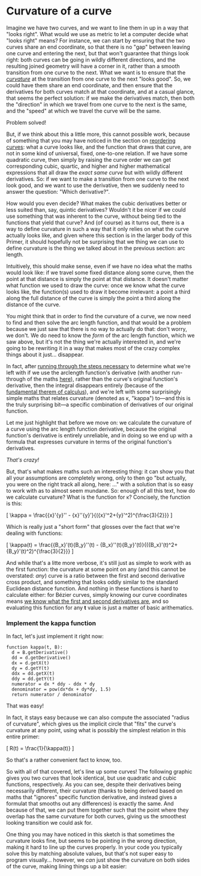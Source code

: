# Curvature of a curve

Imagine we have two curves, and we want to line them in up in a way that "looks right". What would we use as metric to let a computer decide what "looks right" means? For instance, we can start by ensuring that the two curves share an end coordinate, so that there is no "gap" between leaving one curve and entering the next, but that won't guarantee that things look right: both curves can be going in wildly different directions, and the resulting joined geometry will have a corner in it, rather than a smooth transition from one curve to the next. What we want is to ensure that the [_curvature_](https://en.wikipedia.org/wiki/Curvature) at the transition from one curve to the next "looks good". So, we could have them share an end coordinate, and then ensure that the derivatives for both curves match at that coordinate, and at a casual glance, that seems the perfect solution: if we make the derivatives match, then both the "direction" in which we travel from one curve to the next is the same, and the "speed" at which we travel the curve will be the same.

Problem solved!

But, if we think about this a little more, this cannot possible work, because of something that you may have noticed in the section on [reordering curves](#reordering): what a curve looks like, and the function that draws that curve, are not in some kind of universal, fixed, one-to-one relation. If we have some quadratic curve, then simply by raising the curve order we can get corresponding cubic, quartic, and higher and higher mathematical expressions that all draw the _exact same curve_ but with wildly different derivatives. So: if we want to make a transition from one curve to the next look good, and we want to use the derivative, then we suddenly need to answer the question: "Which derivative?".

How would you even decide? What makes the cubic derivatives better or less suited than, say, quintic derivatives? Wouldn't it be nicer if we could use something that was inherent to the curve, without being tied to the functions that yield that curve? And (of course) as it turns out, there is a way to define curvature in such a way that it only relies on what the curve actually looks like, and given where this section is in the larger body of this Primer, it should hopefully not be surprising that we thing we can use to define curvature is the thing we talked about in the previous section: arc length.

Intuitively, this should make sense, even if we have no idea what the maths would look like: if we travel some fixed distance along some curve, then the point at that distance is simply the point at that distance. It doesn't matter what function we used to draw the curve: once we know what the curve looks like, the function(s) used to draw it become irrelevant: a point a third along the full distance of the curve is simply the point a third along the distance of the curve.

You might think that in order to find the curvature of a curve, we now need to find and then solve the arc length function, and that would be a problem because we just saw that there is no way to actually do that: don't worry, we don't. We do need to know the _form_ of the arc length function, which we saw above, but it's not the thing we're actually interested in, and we're going to be rewriting it in a way that makes most of the crazy complex things about it just... disappear.

In fact, after [running through the steps necessary](http://mathworld.wolfram.com/Curvature.html) to determine what we're left with if we use the arclength function's derivative (with another run-through of the maths [here](https://math.stackexchange.com/a/275324/71940)), rather than the curve's original function's derivative, then the integral disappears entirely (because of the [fundamental therem of calculus](https://en.wikipedia.org/wiki/Fundamental_theorem_of_calculus)), and we're left with some surprisingly simple maths that relates curvature (denoted as κ, "kappa") to—and this is the truly surprising bit—a specific combination of derivatives of our original function.

Let me just highlight that before we move on: we calculate the curvature of a curve using the arc length function derivative, because the original function's derivative is entirely unreliable, and in doing so we end up with a formula that expresses curvature in terms of the original function's derivatives.

*That's crazy!*

But, that's what makes maths such an interesting thing: it can show you that all your assumptions are completely wrong, only to then go "but actually, you were on the right track all along, here: ..." with a solution that is so easy to work with as to almost seem mundane. So: enough of all this text, how do we calculate curvature? What is the function for κ? Concisely, the function is this:

\[
  \kappa = \frac{{x}'{y}'' - {x}''{y}'}{({x}'^2+{y}'^2)^{\frac{3}{2}}}
\]

Which is really just a "short form" that glosses over the fact that we're dealing with functions:

\[
  \kappa(t) = \frac{{B_x}'(t){B_y}''(t) - {B_x}''(t){B_y}'(t)}{({B_x}'(t)^2+{B_y}'(t)^2)^{\frac{3}{2}}}
\]

And while that's a litte more verbose, it's still just as simple to work with as the first function: the curvature at some point on any (and this cannot be overstated: _any_) curve is a ratio between the first and second derivative cross product, and something that looks oddly similar to the standard Euclidean distance function. And nothing in these functions is hard to calculate either: for Bézier curves, simply knowing our curve coordinates means [we know what the first and second derivatives are](#derivatives), and so evaluating this function for any **t** value is just a matter of basic arithematics.

<div className="howtocode">

### Implement the kappa function

In fact, let's just implement it right now:

```
function kappa(t, B):
  d = B.getDerivative()
  dd = d.getDerivative()
  dx = d.getX(t)
  dy = d.getY(t)
  ddx = dd.getX(t)
  ddy = dd.getY(t)
  numerator = dx * ddy - ddx * dy
  denominator = pow(dx*dx + dy*dy, 1.5)
  return numerator / denominator
```
That was easy!

In fact, it stays easy because we can also compute the associated "radius of curvature", which gives us the implicit circle that "fits" the curve's curvature at any point, using what is possibly the simplest relation in this entire primer:

\[
  R(t) = \frac{1}{\kappa(t)}
\]

So that's a rather convenient fact to know, too.

</div>

So with all of that covered, let's line up some curves! The following graphic gives you two curves that look identical, but use quadratic and cubic functions, respectively. As you can see, despite their derivatives being necessarily different, their curvature (thanks to being derived based on maths that "ignores" specific function derivative, and instead gives a formulat that smooths out any differences) is exactly the same. And because of that, we can put them together such that the point where they overlap has the same curvature for both curves, giving us the smoothest looking transition we could ask for.

<Graphic title="Matching curvatures for a quadratic and cubic Bézier curve" setup={this.setup} draw={this.draw} />

One thing you may have noticed in this sketch is that sometimes the curvature looks fine, but seems to be pointing in the wrong direction, making it hard to line up the curves properly. In your code you typically solve this by matching absolute values, but that's not super easy to program visually... however, we _can_ just show the curvature on both sides of the curve, making lining things up a bit easier:

<Graphic title="(Easier) curvature matching for a quadratic and cubic Bézier curve" setup={this.setup} draw={this.drawOmni} />
